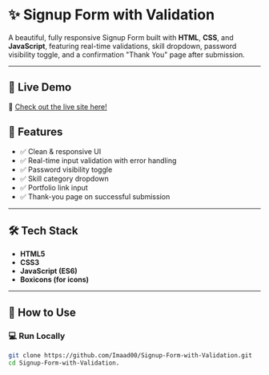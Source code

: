 # ✨ Signup Form with Validation

A beautiful, fully responsive Signup Form built with **HTML**, **CSS**, and **JavaScript**, featuring real-time validations, skill dropdown, password visibility toggle, and a confirmation "Thank You" page after submission.

---

## 🚀 Live Demo

🔗 [Check out the live site here!](https://signup-form-with-validation-seven.vercel.app/)


## 🧩 Features

- ✅ Clean & responsive UI
- ✅ Real-time input validation with error handling
- ✅ Password visibility toggle
- ✅ Skill category dropdown
- ✅ Portfolio link input
- ✅ Thank-you page on successful submission

---

## 🛠️ Tech Stack

- **HTML5**
- **CSS3**
- **JavaScript (ES6)**
- **Boxicons (for icons)**

---

## 🔧 How to Use

### 💻 Run Locally

```bash
git clone https://github.com/Imaad00/Signup-Form-with-Validation.git
cd Signup-Form-with-Validation.
